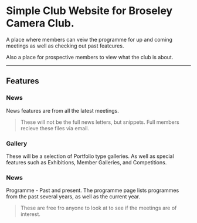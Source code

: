 # Simple Club Website for Broseley Camera Club.
A place where members can veiw the programme for up and coming meetings as well as checking out past featcures.

Also a place for prospective members to view what the club is about.

<hr/>

## Features

### News
News features are from all the latest meetings.
> These will not be the full news letters, but snippets. Full members recieve these files via email.

### Gallery
These will be a selection of Portfolio type galleries. As well as special features such as Exhibitions, Member Galleries, and Competitions.

### News
Programme - Past and present. The programme page lists programmes from the past several years, as well as the current year.
> These are free fro anyone to look at to see if the meetings are of interest.
